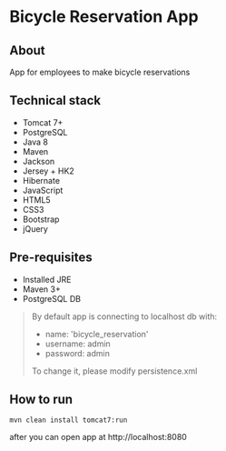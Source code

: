 # Bicycle Reservation App

## About
App for employees to make bicycle reservations

## Technical stack
* Tomcat 7+
* PostgreSQL
* Java 8
* Maven
* Jackson
* Jersey + HK2
* Hibernate
* JavaScript
* HTML5
* CSS3
* Bootstrap
* jQuery

## Pre-requisites
* Installed JRE
* Maven 3+
* PostgreSQL DB
> By default app is connecting to localhost db with: 
> * name: 'bicycle_reservation'
> * username: admin
> * password: admin
>
> To change it, please modify persistence.xml

## How to run
```
mvn clean install tomcat7:run
```
after you can open app at http://localhost:8080

